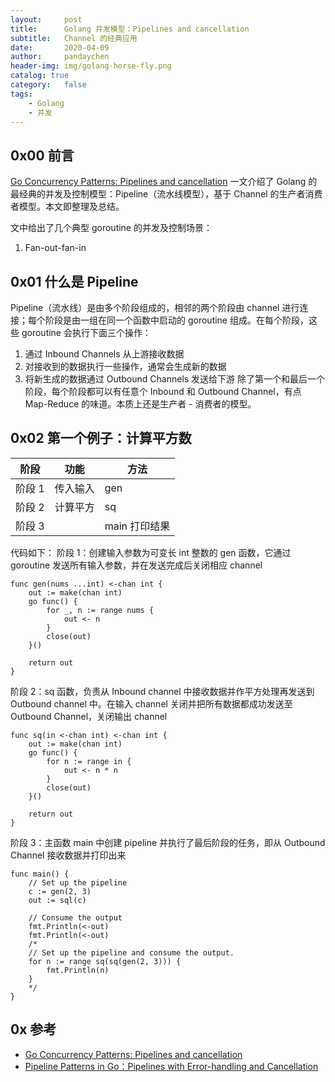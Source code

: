 ```yaml
---
layout:     post
title:      Golang 并发模型：Pipelines and cancellation
subtitle:   Channel 的经典应用
date:       2020-04-09
author:     pandaychen
header-img: img/golang-horse-fly.png
catalog: true
category:   false
tags:
    - Golang
    - 并发
---
```


##  0x00    前言
[Go Concurrency Patterns: Pipelines and cancellation](https://blog.golang.org/pipelines) 一文介绍了 Golang 的最经典的并发及控制模型：Pipeline（流水线模型），基于 Channel 的生产者消费者模型。本文即整理及总结。

文中给出了几个典型 goroutine 的并发及控制场景：
1.  Fan-out-fan-in

##  0x01    什么是 Pipeline
Pipeline（流水线）是由多个阶段组成的，相邻的两个阶段由 channel 进行连接；每个阶段是由一组在同一个函数中启动的 goroutine 组成。在每个阶段，这些 goroutine 会执行下面三个操作：
1.  通过 Inbound Channels 从上游接收数据
2.  对接收到的数据执行一些操作，通常会生成新的数据
3.  将新生成的数据通过 Outbound Channels 发送给下游
除了第一个和最后一个阶段，每个阶段都可以有任意个 Inbound 和 Outbound Channel，有点 Map-Reduce 的味道。本质上还是生产者 - 消费者的模型。


##  0x02    第一个例子：计算平方数

| 阶段 | 功能 | 方法 |
|------|------------|----------|
| 阶段 1   |  传入输入     | gen|
| 阶段 2   |   计算平方      |     sq  |
| 阶段 3 ||main 打印结果 |

代码如下：
阶段 1：创建输入参数为可变长 int 整数的 gen 函数，它通过 goroutine 发送所有输入参数，并在发送完成后关闭相应 channel<br>
```golang
func gen(nums ...int) <-chan int {
	out := make(chan int)
	go func() {
		for _, n := range nums {
			out <- n
		}
		close(out)
	}()

	return out
}
```
阶段 2：sq 函数，负责从 Inbound channel 中接收数据并作平方处理再发送到 Outbound channel 中。在输入 channel 关闭并把所有数据都成功发送至 Outbound Channel，关闭输出 channel<br>
```golang
func sq(in <-chan int) <-chan int {
	out := make(chan int)
	go func() {
		for n := range in {
			out <- n * n
		}
		close(out)
	}()

	return out
}
```
阶段 3：主函数 main 中创建 pipeline 并执行了最后阶段的任务，即从 Outbound Channel 接收数据并打印出来 <br>
```golang
func main() {
	// Set up the pipeline
	c := gen(2, 3)
	out := sql(c)

	// Consume the output
	fmt.Println(<-out)
    fmt.Println(<-out)
    /*
    // Set up the pipeline and consume the output.
	for n := range sq(sq(gen(2, 3))) {
		fmt.Println(n)
    }
    */
}
```

##  0x  参考
-   [Go Concurrency Patterns: Pipelines and cancellation](https://blog.golang.org/pipelines)
-   [Pipeline Patterns in Go：Pipelines with Error-handling and Cancellation](https://medium.com/statuscode/pipeline-patterns-in-go-a37bb3a7e61d)